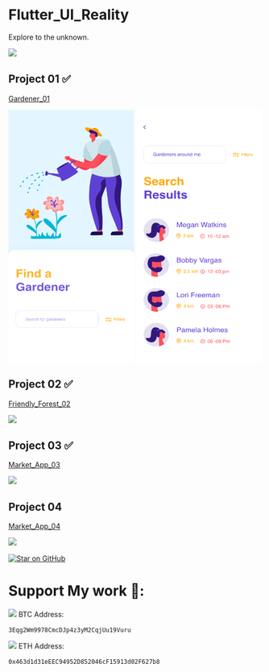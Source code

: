 # Flutter_UI_Reality

Explore to the unknown.

<img src="https://github.com/kelvin147789/Flutter_UI_Reality/blob/master/images/black_hole.gif">




<h2> Project 01 ✅   </h2> 

  <a href="https://github.com/kelvin147789/Flutter_UI_Reality/tree/master/gardener_01">Gardener_01 </a>
  
  <img src="gardener_01/design/homepage.png" width="250" height="500"  >  <img src="gardener_01/design/search.png" width="250" height="500">   
  
  
  
<h2> Project 02 ✅  </h2>  

  <a href="https://github.com/kelvin147789/Flutter_UI_Reality/tree/master/friendly_forest_02">Friendly_Forest_02 </a>
  
  <img src="friendly_forest_02/process/day8.gif" width="500" > 
  
  
  
<h2> Project 03 ✅ </h2> 

  <a href="https://github.com/kelvin147789/Flutter_UI_Reality/tree/master/market_app_03">Market_App_03 </a>
  
  <img src="market_app_03/process/work.gif" width="500" > 
  
  
  <h2> Project 04  </h2> 

  <a href="https://github.com/kelvin147789/Flutter_UI_Reality/tree/master/mobile_application_activity_04">Market_App_04 </a>
  
  <img src="https://github.com/kelvin147789/Flutter_UI_Reality/blob/master/mobile_application_activity_04/design/design.png" width="500" > 
  

  
  






<p><a href="https://github.com/kelvin147789/Flutter_UI_Reality/stargazers"><img src="https://camo.githubusercontent.com/eec0dc4bbf2ff4398966f75835e5e9803912cbb9/68747470733a2f2f696d672e736869656c64732e696f2f6769746875622f73746172732f7a696e6f2d6170702f6772617068716c2d666c75747465722e7376673f7374796c653d666c61742d737175617265266c6f676f3d676974687562266c6f676f436f6c6f723d666666666666" alt="Star on GitHub" data-canonical-src="https://img.shields.io/github/stars/kelvin147789/Flutter_UI_Reality.svg?style=flat-square&amp;logo=github&amp;logoColor=ffffff" style="max-width:100%;"></a></p> 
        
   


# Support My work 🦄:

 <img src= "https://github.com/kelvin147789/Flutter_UI_Reality/blob/master/images/bitcoin.png" width="18">    BTC Address:
 
    3Eqg2Wm9978CmcDJp4z3yM2CqjUu19Vuru
    
 <img src= "https://github.com/kelvin147789/Flutter_UI_Reality/blob/master/images/ethereum.png" width="18">    ETH Address:
 
    0x463d1d31eEEC94952D852046cF15913d02F627b8

    
